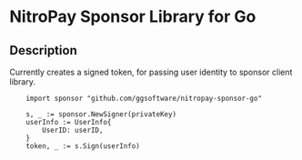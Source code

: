 # NitroPay Sponsor Library for Go

## Description

Currently creates a signed token, for passing user identity to sponsor client library.

```golang
    import sponsor "github.com/ggsoftware/nitropay-sponsor-go"

    s, _ := sponsor.NewSigner(privateKey)
	userInfo := UserInfo{
		UserID: userID,
	}
	token, _ := s.Sign(userInfo)
```

